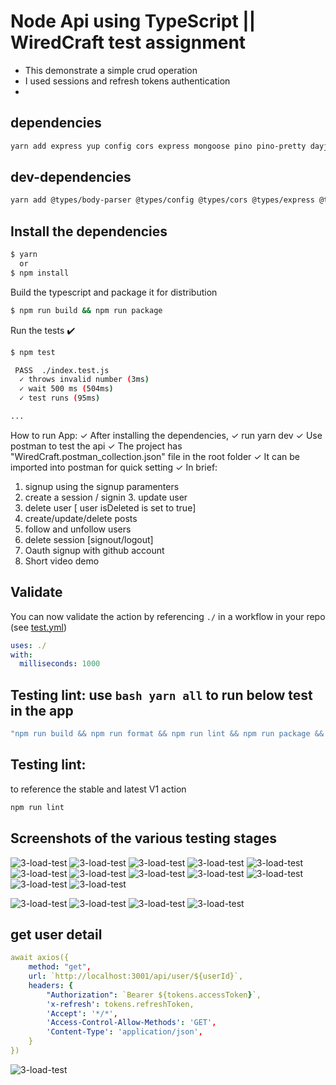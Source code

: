 <!-- <p align="center">
  <a href="https://github.com/melch-inno/wiredC/actions"><img alt="typescript-action status" src="https://github.com/melch-inno/wiredC/actions/workflows/test.yml/badge.svg"></a>
</p> -->

# Node Api using TypeScript || WiredCraft test assignment

- This demonstrate a simple crud operation
- I used sessions and refresh tokens authentication
-

## dependencies

```bash
yarn add express yup config cors express mongoose pino pino-pretty dayjs bcrypt jsonwebtoken lodash nanoid
```

## dev-dependencies

```bash
yarn add @types/body-parser @types/config @types/cors @types/express @types/node @types/yup @types/pino @types/mongoose @types/bcrypt @types/jsonwebtoken @types/lodash @types/nanoid ts-node typescript -D
```

## Install the dependencies

```bash
$ yarn
  or
$ npm install
```

Build the typescript and package it for distribution

```bash
$ npm run build && npm run package
```

Run the tests :heavy_check_mark:

```bash
$ npm test

 PASS  ./index.test.js
  ✓ throws invalid number (3ms)
  ✓ wait 500 ms (504ms)
  ✓ test runs (95ms)

...
```

How to run App:
✓ After installing the dependencies,
✓ run yarn dev
✓ Use postman to test the api
✓ The project has "WiredCraft.postman_collection.json" file in the root folder
✓ It can be imported into postman for quick setting
✓ In brief:

1. signup using the signup paramenters
2. create a session / signin 3. update user
3. delete user [ user isDeleted is set to true]
4. create/update/delete posts
5. follow and unfollow users
6. delete session [signout/logout]
7. Oauth signup with github account
8. Short video demo

## Validate

You can now validate the action by referencing `./` in a workflow in your repo (see [test.yml](.github/workflows/test.yml))

```yaml
uses: ./
with:
  milliseconds: 1000
```

## Testing lint: use `bash yarn all` to run below test in the app

```bash
"npm run build && npm run format && npm run lint && npm run package && npm test"
```

## Testing lint:

to reference the stable and latest V1 action

```bash
npm run lint
```

## Screenshots of the various testing stages

![3-load-test](./screenshots/1_1.png)
![3-load-test](./screenshots/2.png)
![3-load-test](./screenshots/2_1.png)
![3-load-test](./screenshots/3.png)
![3-load-test](./screenshots/4.png)
![3-load-test](./screenshots/5.png)
![3-load-test](./screenshots/6.png)
![3-load-test](./screenshots/7.png)
![3-load-test](./screenshots/7_1.png)
![3-load-test](./screenshots/8.png)
![3-load-test](./screenshots/9.png)
![3-load-test](./screenshots/10.png)

![3-load-test](./screenshots/11_1.png)
![3-load-test](./screenshots/11_2.png)
![3-load-test](./screenshots/11_3.png)
![3-load-test](./screenshots/11_4.png)

## get user detail

```yaml
await axios({
    method: "get",
    url: `http://localhost:3001/api/user/${userId}`,
    headers: {
        "Authorization": `Bearer ${tokens.accessToken}`,
        'x-refresh': tokens.refreshToken,
        'Accept': '*/*',
        'Access-Control-Allow-Methods': 'GET',
        'Content-Type': 'application/json',
    }
})
```

![3-load-test](./screenshots/12_1.png)

```

```
